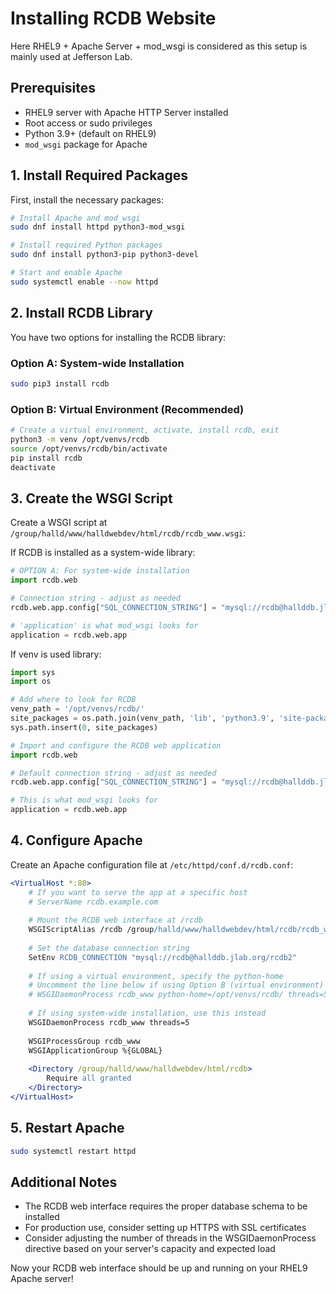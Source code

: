 # Installing RCDB Website

Here RHEL9 + Apache Server + mod_wsgi is considered as this setup is mainly used at Jefferson Lab. 


## Prerequisites

- RHEL9 server with Apache HTTP Server installed
- Root access or sudo privileges
- Python 3.9+ (default on RHEL9)
- `mod_wsgi` package for Apache

## 1. Install Required Packages

First, install the necessary packages:

```bash
# Install Apache and mod_wsgi
sudo dnf install httpd python3-mod_wsgi

# Install required Python packages
sudo dnf install python3-pip python3-devel

# Start and enable Apache
sudo systemctl enable --now httpd
```

## 2. Install RCDB Library

You have two options for installing the RCDB library:

### Option A: System-wide Installation

```bash
sudo pip3 install rcdb
```

### Option B: Virtual Environment (Recommended)

```bash
# Create a virtual environment, activate, install rcdb, exit
python3 -m venv /opt/venvs/rcdb
source /opt/venvs/rcdb/bin/activate
pip install rcdb
deactivate
```

## 3. Create the WSGI Script

Create a WSGI script at `/group/halld/www/halldwebdev/html/rcdb/rcdb_www.wsgi`:

If RCDB is installed as a system-wide library: 

```python
# OPTION A: For system-wide installation
import rcdb.web

# Connection string - adjust as needed
rcdb.web.app.config["SQL_CONNECTION_STRING"] = "mysql://rcdb@hallddb.jlab.org/rcdb2"

# 'application' is what mod_wsgi looks for
application = rcdb.web.app
```

If venv is used library:

```python
import sys
import os

# Add where to look for RCDB
venv_path = '/opt/venvs/rcdb/'
site_packages = os.path.join(venv_path, 'lib', 'python3.9', 'site-packages')
sys.path.insert(0, site_packages)

# Import and configure the RCDB web application
import rcdb.web

# Default connection string - adjust as needed
rcdb.web.app.config["SQL_CONNECTION_STRING"] = "mysql://rcdb@hallddb.jlab.org/rcdb2"

# This is what mod_wsgi looks for
application = rcdb.web.app
```

## 4. Configure Apache

Create an Apache configuration file at `/etc/httpd/conf.d/rcdb.conf`:

```apache
<VirtualHost *:80>
    # If you want to serve the app at a specific host
    # ServerName rcdb.example.com
    
    # Mount the RCDB web interface at /rcdb
    WSGIScriptAlias /rcdb /group/halld/www/halldwebdev/html/rcdb/rcdb_www.wsgi
    
    # Set the database connection string
    SetEnv RCDB_CONNECTION "mysql://rcdb@hallddb.jlab.org/rcdb2"
    
    # If using a virtual environment, specify the python-home
    # Uncomment the line below if using Option B (virtual environment)
    # WSGIDaemonProcess rcdb_www python-home=/opt/venvs/rcdb/ threads=5
    
    # If using system-wide installation, use this instead
    WSGIDaemonProcess rcdb_www threads=5
    
    WSGIProcessGroup rcdb_www
    WSGIApplicationGroup %{GLOBAL}
    
    <Directory /group/halld/www/halldwebdev/html/rcdb>
        Require all granted
    </Directory>
</VirtualHost>
```


## 5. Restart Apache

```bash
sudo systemctl restart httpd
```

## Additional Notes

- The RCDB web interface requires the proper database schema to be installed
- For production use, consider setting up HTTPS with SSL certificates
- Consider adjusting the number of threads in the WSGIDaemonProcess directive based on your server's capacity and expected load

Now your RCDB web interface should be up and running on your RHEL9 Apache server!